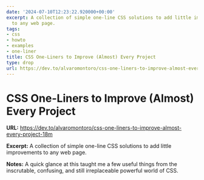 ```yaml
---
date: '2024-07-10T12:23:22.920000+00:00'
excerpt: A collection of simple one-line CSS solutions to add little improvements
  to any web page.
tags:
- css
- howto
- examples
- one-liner
title: CSS One-Liners to Improve (Almost) Every Project
type: drop
url: https://dev.to/alvaromontoro/css-one-liners-to-improve-almost-every-project-18m
---
```


# CSS One-Liners to Improve (Almost) Every Project

**URL:** https://dev.to/alvaromontoro/css-one-liners-to-improve-almost-every-project-18m

**Excerpt:** A collection of simple one-line CSS solutions to add little improvements to any web page.

**Notes:**
A quick glance at this taught me a few useful things from the inscrutable, confusing, and still irreplaceable powerful world of CSS. 
